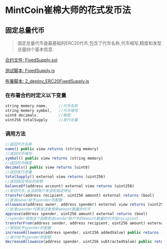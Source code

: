 # MintCoin崔棉大师的花式发币法

## 固定总量代币
> 固定总量代币是最基础的ERC20代币,包含了代币名称,代币缩写,精度和发型总量四个基本信息.

[合约文件: FixedSupply.sol](https://github.com/Fankouzu/MintCoin/blob/master/contracts/ERC20/ERC20FixedSupply.sol)

[测试脚本: FixedSupply.js](https://github.com/Fankouzu/MintCoin/blob/master/test/ERC20/ERC20FixedSupply.js)

[布署脚本: 2_deploy_ERC20FixedSupply.js](https://github.com/Fankouzu/MintCoin/blob/master/migrations/2_deploy_ERC20FixedSupply.js)

### 在布署合约时定义以下变量
```javascript
string memory name,     //代币名称
string memory symbol,   //代币缩写
uint8 decimals,         //精度
uint256 totalSupply     //发行总量
```
### 调用方法
```javascript
//返回代币名称
name() public view returns (string memory)
//返回代币缩写
symbol() public view returns (string memory)
//返回代币精度
decimals() public view returns (uint8)
//返回发行总量
totalSupply() external view returns (uint256)
//返回指定地址的余额
balanceOf(address account) external view returns (uint256)
//发送代币,从当前账户发送到指定地址
transfer(address recipient, uint256 amount) external returns (bool)
//查询owner给予spender的配额
allowance(address owner, address spender) external view returns (uint256)
//批准spender代表发送者使用amount数量的代币
approve(address spender, uint256 amount) external returns (bool)
//spender调用这个函数发送sender账户中的amount数量的代币给recipient
transferFrom(address sender, address recipient, uint256 amount) external returns (bool)
//增加给予spender的配额
increaseAllowance(address spender, uint256 addedValue) public returns (bool)
//减少给予spender的配额
decreaseAllowance(address spender, uint256 subtractedValue) public returns (bool)
```
